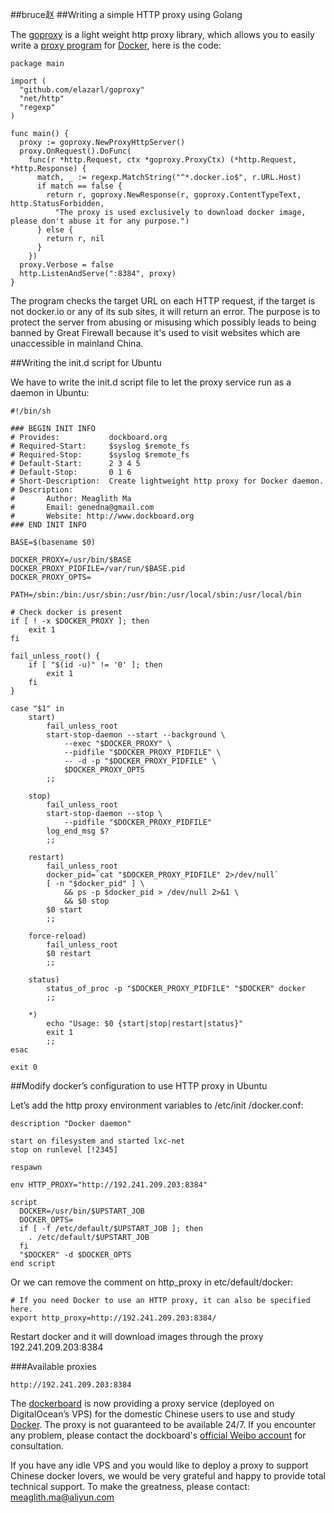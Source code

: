 ##bruce赵
##Writing a simple HTTP proxy using Golang

The [goproxy](https://github.com/elazarl/goproxy) is a light weight http proxy library, which allows you to easily write a [proxy program](https://github.com/dockboard/docker-proxy) for [Docker](http://docker.io/), here is the code:


```
package main

import (
  "github.com/elazarl/goproxy"
  "net/http"
  "regexp"
)

func main() {
  proxy := goproxy.NewProxyHttpServer()
  proxy.OnRequest().DoFunc(
    func(r *http.Request, ctx *goproxy.ProxyCtx) (*http.Request, *http.Response) {
      match, _ := regexp.MatchString("^*.docker.io$", r.URL.Host)
      if match == false {
        return r, goproxy.NewResponse(r, goproxy.ContentTypeText, http.StatusForbidden,
          "The proxy is used exclusively to download docker image, please don't abuse it for any purpose.")
      } else {
        return r, nil
      }
    })
  proxy.Verbose = false
  http.ListenAndServe(":8384", proxy)
}
```


The program checks the target URL on each HTTP request, if the target is not docker.io or any of its sub sites, it will return an error. The purpose is to protect the server from abusing or misusing which possibly leads to being banned by Great Firewall because it's used to visit websites which are unaccessible in mainland China.


##Writing the init.d script for Ubuntu


We have to write the init.d script file to let the proxy service run as a daemon in Ubuntu:


```
#!/bin/sh

### BEGIN INIT INFO
# Provides:           dockboard.org
# Required-Start:     $syslog $remote_fs
# Required-Stop:      $syslog $remote_fs
# Default-Start:      2 3 4 5
# Default-Stop:       0 1 6
# Short-Description:  Create lightweight http proxy for Docker daemon.
# Description:
#       Author: Meaglith Ma
# 	    Email: genedna@gmail.com
#       Website: http://www.dockboard.org 
### END INIT INFO

BASE=$(basename $0)

DOCKER_PROXY=/usr/bin/$BASE
DOCKER_PROXY_PIDFILE=/var/run/$BASE.pid
DOCKER_PROXY_OPTS=

PATH=/sbin:/bin:/usr/sbin:/usr/bin:/usr/local/sbin:/usr/local/bin

# Check docker is present
if [ ! -x $DOCKER_PROXY ]; then
	exit 1
fi

fail_unless_root() {
	if [ "$(id -u)" != '0' ]; then
		exit 1
	fi
}

case "$1" in
	start)
		fail_unless_root
		start-stop-daemon --start --background \
			--exec "$DOCKER_PROXY" \
			--pidfile "$DOCKER_PROXY_PIDFILE" \
			-- -d -p "$DOCKER_PROXY_PIDFILE" \
			$DOCKER_PROXY_OPTS
		;;

	stop)
		fail_unless_root
		start-stop-daemon --stop \
			--pidfile "$DOCKER_PROXY_PIDFILE"
		log_end_msg $?
		;;

	restart)
		fail_unless_root
		docker_pid=`cat "$DOCKER_PROXY_PIDFILE" 2>/dev/null`
		[ -n "$docker_pid" ] \
			&& ps -p $docker_pid > /dev/null 2>&1 \
			&& $0 stop
		$0 start
		;;

	force-reload)
		fail_unless_root
		$0 restart
		;;

	status)
		status_of_proc -p "$DOCKER_PROXY_PIDFILE" "$DOCKER" docker
		;;

	*)
		echo "Usage: $0 {start|stop|restart|status}"
		exit 1
		;;
esac

exit 0
```


##Modify docker’s configuration to use HTTP proxy in Ubuntu


Let’s add the http proxy environment variables to /etc/init /docker.conf:

```
description "Docker daemon"

start on filesystem and started lxc-net
stop on runlevel [!2345]
 
respawn
 
env HTTP_PROXY="http://192.241.209.203:8384"
 
script
  DOCKER=/usr/bin/$UPSTART_JOB
  DOCKER_OPTS=
  if [ -f /etc/default/$UPSTART_JOB ]; then
    . /etc/default/$UPSTART_JOB
  fi
  "$DOCKER" -d $DOCKER_OPTS
end script
```


Or we can remove the comment on http_proxy in etc/default/docker:

```
# If you need Docker to use an HTTP proxy, it can also be specified here.
export http_proxy=http://192.241.209.203:8384/
```


Restart docker and it will download images through the proxy 192.241.209.203:8384


###Available proxies

```
http://192.241.209.203:8384
```


The [dockerboard](http://www.dockboard.org/) is now providing a proxy service (deployed on DigitalOcean’s VPS) for the domestic Chinese users to use and study [Docker](http://docker.io/). The proxy is not guaranteed to be available 24/7. If you encounter any problem, please contact the dockboard's [official Weibo account](http://weibo.com/dockboard) for consultation.


If you have any idle VPS and you would like to deploy a proxy to support Chinese docker lovers, we would be very grateful and happy to provide total technical support. To make the greatness, please contact: [meaglith.ma@aliyun.com](mailto:meaglith.ma@aliyun.com)
